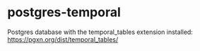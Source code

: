 # postgres-temporal
Postgres database with the temporal_tables extension installed: https://pgxn.org/dist/temporal_tables/
